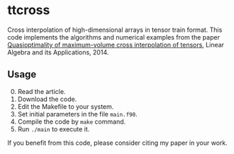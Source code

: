 ttcross
=======

Cross interpolation of high-dimensional arrays in tensor train format.
This code implements the algorithms and numerical examples from the paper
[Quasioptimality of maximum-volume cross interpolation of tensors](http://dx.doi.org/10.1016/j.laa.2014.06.006),
Linear Algebra and its Applications, 2014.


Usage
-----
  
  0. Read the article.
  1. Download the code.
  2. Edit the Makefile to your system.
  3. Set initial parameters in the file `main.f90`.
  4. Compile the code by `make` command.
  5. Run `./main` to execute it.


If you benefit from this code, please consider citing my paper in your work.



